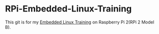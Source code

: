 # RPi-Embedded-Linux-Training
This git is for my [Embedded Linux Training](http://free-electrons.com/training/embedded-linux/) on Raspberry Pi 2(RPi 2 Model B).
